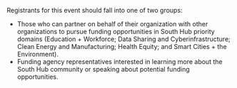 Registrants for this event should fall into one of two groups:
-   Those who can partner on behalf of their organization with other organizations to pursue funding opportunities in South Hub priority domains (Education + Workforce; Data Sharing and Cyberinfrastructure; Clean Energy and Manufacturing; Health Equity; and Smart Cities + the Environment).
-   Funding agency representatives interested in learning more about the South Hub community or speaking about potential funding opportunities.

